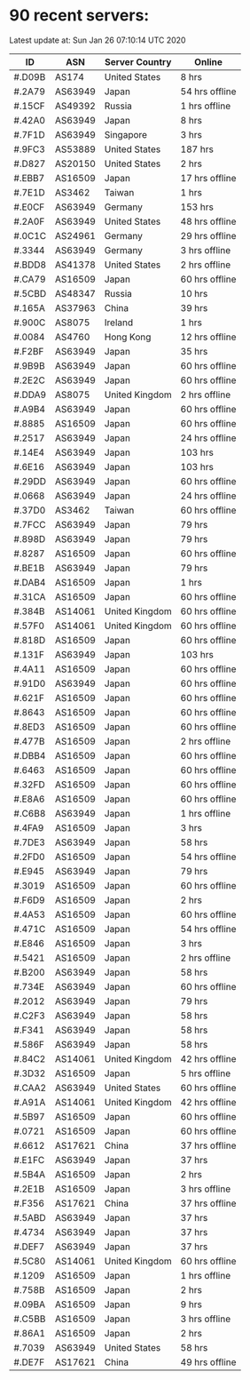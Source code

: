 # 90 recent servers:

Latest update at: Sun Jan 26 07:10:14 UTC 2020

| ID | ASN | Server Country | Online |
| -- | --- | -------------- | ------ |
| #.D09B | AS174 | United States | 8 hrs |
| #.2A79 | AS63949 | Japan | 54 hrs offline |
| #.15CF | AS49392 | Russia | 1 hrs offline |
| #.42A0 | AS63949 | Japan | 8 hrs |
| #.7F1D | AS63949 | Singapore | 3 hrs |
| #.9FC3 | AS53889 | United States | 187 hrs |
| #.D827 | AS20150 | United States | 2 hrs |
| #.EBB7 | AS16509 | Japan | 17 hrs offline |
| #.7E1D | AS3462 | Taiwan | 1 hrs |
| #.E0CF | AS63949 | Germany | 153 hrs |
| #.2A0F | AS63949 | United States | 48 hrs offline |
| #.0C1C | AS24961 | Germany | 29 hrs offline |
| #.3344 | AS63949 | Germany | 3 hrs offline |
| #.BDD8 | AS41378 | United States | 2 hrs offline |
| #.CA79 | AS16509 | Japan | 60 hrs offline |
| #.5CBD | AS48347 | Russia | 10 hrs |
| #.165A | AS37963 | China | 39 hrs |
| #.900C | AS8075 | Ireland | 1 hrs |
| #.0084 | AS4760 | Hong Kong | 12 hrs offline |
| #.F2BF | AS63949 | Japan | 35 hrs |
| #.9B9B | AS63949 | Japan | 60 hrs offline |
| #.2E2C | AS63949 | Japan | 60 hrs offline |
| #.DDA9 | AS8075 | United Kingdom | 2 hrs offline |
| #.A9B4 | AS63949 | Japan | 60 hrs offline |
| #.8885 | AS16509 | Japan | 60 hrs offline |
| #.2517 | AS63949 | Japan | 24 hrs offline |
| #.14E4 | AS63949 | Japan | 103 hrs |
| #.6E16 | AS63949 | Japan | 103 hrs |
| #.29DD | AS63949 | Japan | 60 hrs offline |
| #.0668 | AS63949 | Japan | 24 hrs offline |
| #.37D0 | AS3462 | Taiwan | 60 hrs offline |
| #.7FCC | AS63949 | Japan | 79 hrs |
| #.898D | AS63949 | Japan | 79 hrs |
| #.8287 | AS16509 | Japan | 60 hrs offline |
| #.BE1B | AS63949 | Japan | 79 hrs |
| #.DAB4 | AS16509 | Japan | 1 hrs |
| #.31CA | AS16509 | Japan | 60 hrs offline |
| #.384B | AS14061 | United Kingdom | 60 hrs offline |
| #.57F0 | AS14061 | United Kingdom | 60 hrs offline |
| #.818D | AS16509 | Japan | 60 hrs offline |
| #.131F | AS63949 | Japan | 103 hrs |
| #.4A11 | AS16509 | Japan | 60 hrs offline |
| #.91D0 | AS63949 | Japan | 60 hrs offline |
| #.621F | AS16509 | Japan | 60 hrs offline |
| #.8643 | AS16509 | Japan | 60 hrs offline |
| #.8ED3 | AS16509 | Japan | 60 hrs offline |
| #.477B | AS16509 | Japan | 2 hrs offline |
| #.DBB4 | AS16509 | Japan | 60 hrs offline |
| #.6463 | AS16509 | Japan | 60 hrs offline |
| #.32FD | AS16509 | Japan | 60 hrs offline |
| #.E8A6 | AS16509 | Japan | 60 hrs offline |
| #.C6B8 | AS63949 | Japan | 1 hrs offline |
| #.4FA9 | AS16509 | Japan | 3 hrs |
| #.7DE3 | AS63949 | Japan | 58 hrs |
| #.2FD0 | AS16509 | Japan | 54 hrs offline |
| #.E945 | AS63949 | Japan | 79 hrs |
| #.3019 | AS16509 | Japan | 60 hrs offline |
| #.F6D9 | AS16509 | Japan | 2 hrs |
| #.4A53 | AS16509 | Japan | 60 hrs offline |
| #.471C | AS16509 | Japan | 54 hrs offline |
| #.E846 | AS16509 | Japan | 3 hrs |
| #.5421 | AS16509 | Japan | 2 hrs offline |
| #.B200 | AS63949 | Japan | 58 hrs |
| #.734E | AS63949 | Japan | 60 hrs offline |
| #.2012 | AS63949 | Japan | 79 hrs |
| #.C2F3 | AS63949 | Japan | 58 hrs |
| #.F341 | AS63949 | Japan | 58 hrs |
| #.586F | AS63949 | Japan | 58 hrs |
| #.84C2 | AS14061 | United Kingdom | 42 hrs offline |
| #.3D32 | AS16509 | Japan | 5 hrs offline |
| #.CAA2 | AS63949 | United States | 60 hrs offline |
| #.A91A | AS14061 | United Kingdom | 42 hrs offline |
| #.5B97 | AS16509 | Japan | 60 hrs offline |
| #.0721 | AS16509 | Japan | 60 hrs offline |
| #.6612 | AS17621 | China | 37 hrs offline |
| #.E1FC | AS63949 | Japan | 37 hrs |
| #.5B4A | AS16509 | Japan | 2 hrs |
| #.2E1B | AS16509 | Japan | 3 hrs offline |
| #.F356 | AS17621 | China | 37 hrs offline |
| #.5ABD | AS63949 | Japan | 37 hrs |
| #.4734 | AS63949 | Japan | 37 hrs |
| #.DEF7 | AS63949 | Japan | 37 hrs |
| #.5C80 | AS14061 | United Kingdom | 60 hrs offline |
| #.1209 | AS16509 | Japan | 1 hrs offline |
| #.758B | AS16509 | Japan | 2 hrs |
| #.09BA | AS16509 | Japan | 9 hrs |
| #.C5BB | AS16509 | Japan | 3 hrs offline |
| #.86A1 | AS16509 | Japan | 2 hrs |
| #.7039 | AS63949 | United States | 58 hrs |
| #.DE7F | AS17621 | China | 49 hrs offline |

